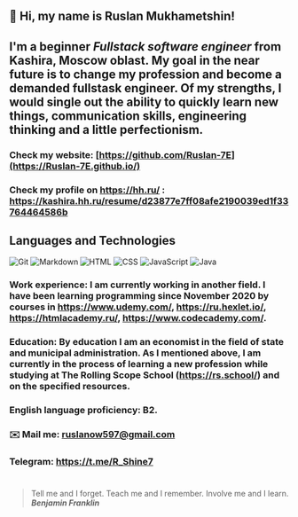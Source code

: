 ## 👋 Hi, my name is **Ruslan Mukhametshin**!

## I'm a beginner _Fullstack software engineer_ from Kashira, Moscow oblast. My goal in the near future is to change my profession and become a demanded fullstask engineer. Of my strengths, I would single out the ability to quickly learn new things, communication skills, engineering thinking and a little perfectionism.

### Check my website: [https://github.com/Ruslan-7E](https://Ruslan-7E.github.io/)

### Check my profile on https://hh.ru/ : https://kashira.hh.ru/resume/d23877e7ff08afe2190039ed1f33764464586b

## Languages and Technologies

![Git](https://img.shields.io/badge/-Git-090909?style=for-the-badge&logo=git)
![Markdown](https://img.shields.io/badge/-Markdown-090909?style=for-the-badge&logo=markdown)
![HTML](https://img.shields.io/badge/-HTML-090909?style=for-the-badge&logo=html5)
![CSS](https://img.shields.io/badge/-CSS-090909?style=for-the-badge&logo=css3)
![JavaScript](https://img.shields.io/badge/-JavaScript-090909?style=for-the-badge&logo=JavaScript)
![Java](https://img.shields.io/badge/-Java-090909?style=for-the-badge&logo=Java)

### Work experience: I am currently working in another field. I have been learning programming since November 2020 by courses in https://www.udemy.com/, https://ru.hexlet.io/, https://htmlacademy.ru/, https://www.codecademy.com/.

### Education: By education I am an economist in the field of state and municipal administration. As I mentioned above, I am currently in the process of learning a new profession while studying at The Rolling Scope School (https://rs.school/) and on the specified resources.

### English language proficiency: B2.

### :envelope: Mail me: ruslanow597@gmail.com

### Telegram: https://t.me/R_Shine7

#

> Tell me and I forget. Teach me and I remember. Involve me and I learn. <br/>  **_Benjamin Franklin_**